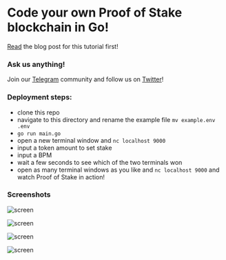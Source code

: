 # Code your own Proof of Stake blockchain in Go!

[Read](https://medium.com/@mycoralhealth/code-your-own-proof-of-stake-blockchain-in-go-610cd99aa658) the blog post for this tutorial first!

### Ask us anything!

Join our [Telegram](https://t.me/joinchat/FX6A7UThIZ1WOUNirDS_Ew) community and follow us on [Twitter](https://twitter.com/myCoralHealth)!

### Deployment steps:
- clone this repo
- navigate to this directory and rename the example file `mv example.env .env`
- `go run main.go`
- open a new terminal window and `nc localhost 9000`
- input a token amount to set stake
- input a BPM 
- wait a few seconds to see which of the two terminals won 
- open as many terminal windows as you like and `nc localhost 9000` and watch Proof of Stake in action!

### Screenshots

![screen](https://user-images.githubusercontent.com/15616604/37950306-e97dfc0c-314c-11e8-93b7-7cce0689d421.png)

![screen](https://user-images.githubusercontent.com/15616604/37950314-f26e5f78-314c-11e8-9697-0d95e0c687d0.png)

![screen](https://user-images.githubusercontent.com/15616604/37950331-fef438bc-314c-11e8-94ae-9ea09b9b5276.png)

![screen](https://user-images.githubusercontent.com/15616604/37950343-061a309c-314d-11e8-84a2-3e5712524fc2.png)


